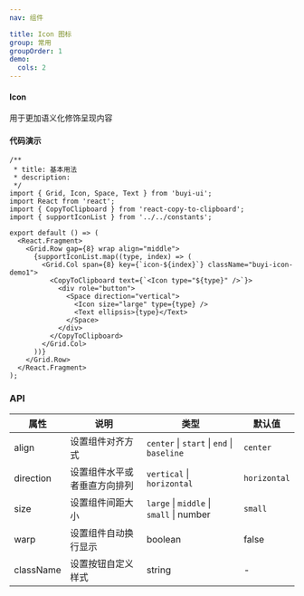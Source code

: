 ```yaml
---
nav: 组件

title: Icon 图标
group: 常用
groupOrder: 1
demo:
  cols: 2
---
```


#### Icon

用于更加语义化修饰呈现内容

#### 代码演示

```tsx | demo
/**
 * title: 基本用法
 * description:
 */
import { Grid, Icon, Space, Text } from 'buyi-ui';
import React from 'react';
import { CopyToClipboard } from 'react-copy-to-clipboard';
import { supportIconList } from '../../constants';

export default () => (
  <React.Fragment>
    <Grid.Row gap={8} wrap align="middle">
      {supportIconList.map((type, index) => (
        <Grid.Col span={8} key={`icon-${index}`} className="buyi-icon-demo1">
          <CopyToClipboard text={`<Icon type="${type}" />`}>
            <div role="button">
              <Space direction="vertical">
                <Icon size="large" type={type} />
                <Text ellipsis>{type}</Text>
              </Space>
            </div>
          </CopyToClipboard>
        </Grid.Col>
      ))}
    </Grid.Row>
  </React.Fragment>
);
```

### API

| 属性      | 说明                         | 类型                                       | 默认值       |
| --------- | ---------------------------- | ------------------------------------------ | ------------ |
| align     | 设置组件对齐方式             | `center` \| `start` \| `end` \| `baseline` | `center`     |
| direction | 设置组件水平或者垂直方向排列 | `vertical` \| `horizontal`                 | `horizontal` |
| size      | 设置组件间距大小             | `large` \| `middle` \| `small` \| number   | `small`      |
| warp      | 设置组件自动换行显示         | boolean                                    | false        |
| className | 设置按钮自定义样式           | string                                     | -            |
